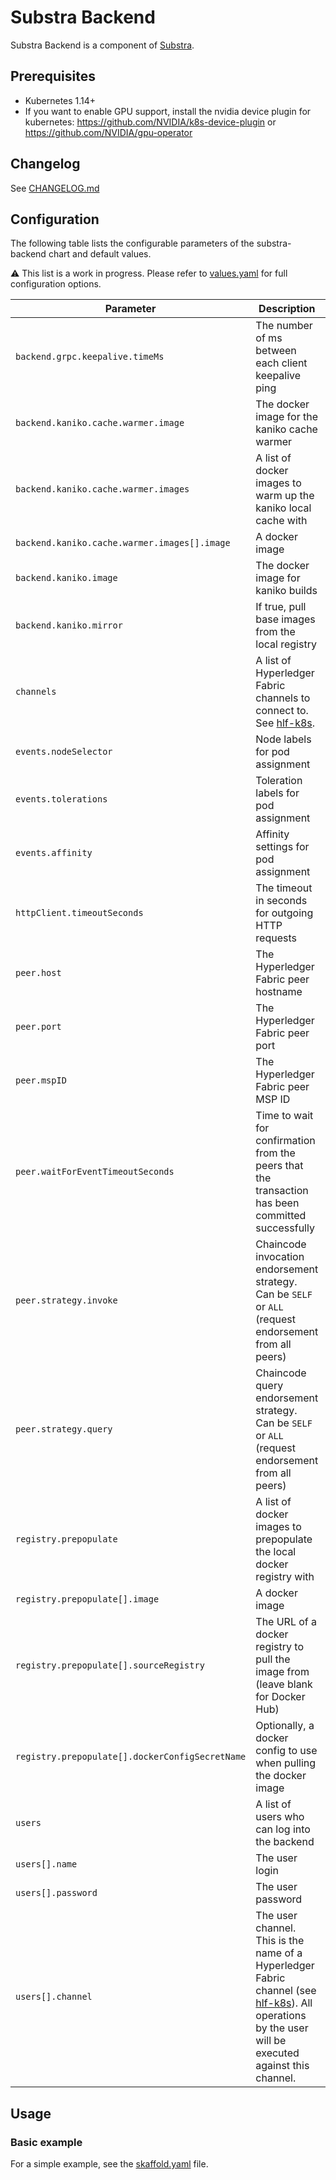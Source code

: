 # Substra Backend

Substra Backend is a component of [Substra](https://github.com/SubstraFoundation/substra).

## Prerequisites

- Kubernetes 1.14+
- If you want to enable GPU support, install the nvidia device plugin for kubernetes: https://github.com/NVIDIA/k8s-device-plugin or https://github.com/NVIDIA/gpu-operator

## Changelog

See [CHANGELOG.md](./CHANGELOG.md)

## Configuration

The following table lists the configurable parameters of the substra-backend chart and default values.

:warning: This list is a work in progress. Please refer to [values.yaml](./values.yaml) for full configuration options.

| Parameter                          | Description                                     | Default                                                    |
| ---------------------------------- | ------------------------------------------------ | ---------------------------------------------------------- |
| `backend.grpc.keepalive.timeMs` | The number of ms between each client keepalive ping | `120000` |
| `backend.kaniko.cache.warmer.image` | The docker image for the kaniko cache warmer | `gcr.io/kaniko-project/warmer:v1.0.0` |
| `backend.kaniko.cache.warmer.images` | A list of docker images to warm up the kaniko local cache with | `[]` |
| `backend.kaniko.cache.warmer.images[].image` | A docker image | (undefined) |
| `backend.kaniko.image` | The docker image for kaniko builds | `gcr.io/kaniko-project/executor:v1.0.0` |
| `backend.kaniko.mirror` | If true, pull base images from the local registry | `False` |
| `channels` | A list of Hyperledger Fabric channels to connect to. See [hlf-k8s](https://github.com/SubstraFoundation/hlf-k8s). | `[mychannel]` |
| `events.nodeSelector` | Node labels for pod assignment | `{}` |
| `events.tolerations` | Toleration labels for pod assignment | `[]` |
| `events.affinity` | Affinity settings for pod assignment | `{}` |
| `httpClient.timeoutSeconds` | The timeout in seconds for outgoing HTTP requests  | `30` |
| `peer.host` | The Hyperledger Fabric peer hostname | `healthchain-peer.owkin.com` |
| `peer.port` | The Hyperledger Fabric peer port | `443` |
| `peer.mspID` | The Hyperledger Fabric peer MSP ID | `OwkinPeerMSP` |
| `peer.waitForEventTimeoutSeconds` | Time to wait for confirmation from the peers that the transaction has been committed successfully | `45` |
| `peer.strategy.invoke` | Chaincode invocation endorsement strategy. Can be `SELF` or `ALL` (request endorsement from all peers) | `ALL` |
| `peer.strategy.query` | Chaincode query endorsement strategy. Can be `SELF` or `ALL` (request endorsement from all peers) | `SELF` |
| `registry.prepopulate` | A list of docker images to prepopulate the local docker registry with | `[]` |
| `registry.prepopulate[].image` | A docker image | (undefined) |
| `registry.prepopulate[].sourceRegistry` | The URL of a docker registry to pull the image from (leave blank for Docker Hub) | (undefined) |
| `registry.prepopulate[].dockerConfigSecretName` | Optionally, a docker config to use when pulling the docker image | (undefined) |
| `users` | A list of users who can log into the backend | `[]` |
| `users[].name` | The user login | (undefined) |
| `users[].password` | The user password | (undefined) |
| `users[].channel` | The user channel. This is the name of a Hyperledger Fabric channel (see [hlf-k8s](https://github.com/SubstraFoundation/hlf-k8s)). All operations by the user will be executed against this channel. | (undefined) |


## Usage

### Basic example

For a simple example, see the [skaffold.yaml](../../skaffold.yaml) file.

